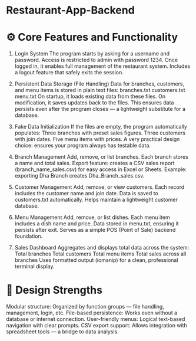 # Restaurant-App-Backend

# ⚙️ Core Features and Functionality 

1. Login System
The program starts by asking for a username and password.
Access is restricted to admin with password 1234.
Once logged in, it enables full management of the restaurant system.
Includes a logout feature that safely exits the session.

2. Persistent Data Storage (File Handling)
Data for branches, customers, and menu items is stored in plain text files:
branches.txt
customers.txt
menu.txt
On startup, it loads existing data from these files.
On modification, it saves updates back to the files.
This ensures data persists even after the program closes — a lightweight substitute for a database.

3. Fake Data Initialization
If the files are empty, the program automatically populates:
Three branches with preset sales figures.
Three customers with join dates.
Five menu items with prices.
A very practical design choice: ensures your program always has testable data.

4. Branch Management
Add, remove, or list branches.
Each branch stores a name and total sales.
Export feature: creates a CSV sales report (branch_name_sales.csv) for easy access in Excel or Sheets.
Example: exporting Dha Branch creates Dha_Branch_sales.csv.

5. Customer Management
Add, remove, or view customers.
Each record includes the customer name and join date.
Data is saved to customers.txt automatically.
Helps maintain a lightweight customer database.

6. Menu Management
Add, remove, or list dishes.
Each menu item includes a dish name and price.
Data stored in menu.txt, ensuring it persists after exit.
Serves as a simple POS (Point of Sale) backend foundation.

8. Sales Dashboard
Aggregates and displays total data across the system:
Total branches
Total customers
Total menu items
Total sales across all branches
Uses formatted output (iomanip) for a clean, professional terminal display.

# 🧩 Design Strengths

Modular structure: Organized by function groups — file handling, management, login, etc.
File-based persistence: Works even without a database or internet connection.
User-friendly menus: Logical text-based navigation with clear prompts.
CSV export support: Allows integration with spreadsheet tools — a bridge to data analysis.
